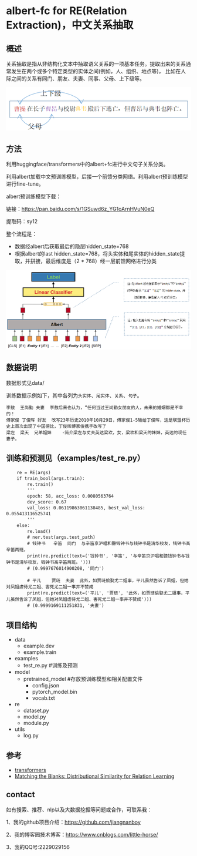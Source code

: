 # albert-fc for RE(Relation Extraction)，中文关系抽取

## 概述
关系抽取是指从非结构化文本中抽取语义关系的一项基本任务。提取出来的关系通常发生在两个或多个特定类型的实体之间(例如，人、组织、地点等)，
比如在人际之间的关系有同门、朋友、夫妻、同事、父母、上下级等。

![image](https://raw.githubusercontent.com/jiangnanboy/albert_re/master/image/example.png)


## 方法

利用huggingface/transformers中的albert+fc进行中文句子关系分类。

利用albert加载中文预训练模型，后接一个前馈分类网络。利用albert预训练模型进行fine-tune。

albert预训练模型下载：

链接：https://pan.baidu.com/s/1GSuwd6z_YG1oArnHVuN0eQ 

提取码：sy12

整个流程是：

- 数据经albert后获取最后的隐层hidden_state=768
- 根据albert的last hidden_state=768，将头实体和尾实体的hidden_state提取，并拼接，最后维度是（2 * 768）经一层前馈网络进行分类

![image](https://raw.githubusercontent.com/jiangnanboy/albert_re/master/image/albert-re.png)

 ## 数据说明

数据形式见data/

训练数据示例如下，其中各列为`头实体`、`尾实体`、`关系`、`句子`。

```
李敖	王尚勤	夫妻	李敖后来也认为，“任何当过王尚勤女朋友的人，未来的婚姻都是不幸的！
傅家俊	丁俊晖	好友	改写23年历史2010年10月29日，傅家俊1-5输给丁俊晖，这是联盟杯历史上首次出现了中国德比，丁俊晖傅家俊携手改写了
梁左	梁天	兄弟姐妹	-简介梁左与丈夫英达梁欢，女，梁欢和梁天的妹妹，英达的现任妻子。
```

## 训练和预测见（examples/test_re.py）

```
    re = RE(args)
    if train_bool(args.train):
        re.train()
        '''
        epoch: 58, acc_loss: 0.0080563764
        dev_score: 0.67
        val_loss: 0.06119863061138485, best_val_loss: 0.055413116525741
        '''
    else:
        re.load()
        # ner.test(args.test_path)
        # 钱钟书	辛笛	同门	与辛笛京沪唱和聽钱钟书与钱钟书是清华校友，钱钟书高辛笛两班。
        print(re.predict(text=('钱钟书', '辛笛', '与辛笛京沪唱和聽钱钟书与钱钟书是清华校友，钱钟书高辛笛两班。')))
        # (0.9997676014900208, '同门')

        # 平儿	贾琏	夫妻	此外，如贾琏偷娶尤二姐事，平儿虽然告诉了凤姐，但她对凤姐虐待尤二姐、害死尤二姐一事并不赞成
        print(re.predict(text=('平儿', '贾琏', '此外，如贾琏偷娶尤二姐事，平儿虽然告诉了凤姐，但她对凤姐虐待尤二姐、害死尤二姐一事并不赞成')))
        # (0.9999169111251831, '夫妻')
```

## 项目结构
- data
    - example.dev
    - example.train
- examples
    - test_re.py #训练及预测
- model
    - pretrained_model #存放预训练模型和相关配置文件
        - config.json
        - pytorch_model.bin
        - vocab.txt
- re
    - dataset.py
    - model.py
    - module.py
- utils
    - log.py

## 参考
- [transformers](https://github.com/huggingface/transformers)
- [Matching the Blanks: Distributional Similarity for Relation Learning](https://arxiv.org/pdf/1906.03158.pdf)

## contact

如有搜索、推荐、nlp以及大数据挖掘等问题或合作，可联系我：

1、我的github项目介绍：https://github.com/jiangnanboy

2、我的博客园技术博客：https://www.cnblogs.com/little-horse/

3、我的QQ号:2229029156
